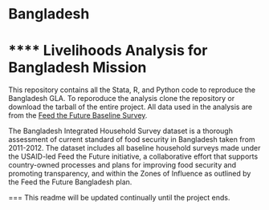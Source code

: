 Bangladesh
==========
**** Livelihoods Analysis for Bangladesh Mission
===

This repository contains all the Stata, R, and Python code to reproduce the Bangladesh GLA. To reporoduce the analysis clone the repository or download the tarball of the entire project. All data used in the analysis are from the [Feed the Future Baseline Survey][1].  

The Bangladesh Integrated Household Survey dataset is a thorough assessment of current standard of food security in Bangladesh taken from 2011-2012. The dataset includes all baseline household surveys made under the USAID-led Feed the Future initiative, a collaborative effort that supports country-owned processes and plans for improving food security and promoting transparency, and within the Zones of Influence as outlined by the Feed the Future Bangladesh plan.  

===
This readme will be updated continually until the project ends.

[1]: http://www.usaid.gov/developer/FTFBangladesh 


